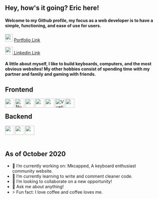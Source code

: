 ## Hey, how's it going? Eric here!

#### Welcome to my Github profile, my focus as a web developer is to have a simple, functioning, and ease of use for users.

<img src="https://img.icons8.com/color/50/000000/business.png"  width="25px"/> <a href="https://www.ericcwong.com">Portfolio Link </a>

<img src="https://img.icons8.com/color/50/000000/linkedin.png" width="25px"/><a href="https://www.linkedin.com/in/eric-wong-b721bbb2/"> Linkedin Link</a>

#### A little about myself, I like to build keyboards, computers, and the most obvious websites! My other hobbies consist of spending time with my partner and family and gaming with friends.

## Frontend

<img align="left" src="https://img.icons8.com/color/48/000000/vue-js.png" width="30px"/>
<img align="left" src="https://nuxtjs.org/logos/nuxt-square.svg" alt="Nuxt" width="30px" align="left">
<img align="left" src="https://img.icons8.com/color/48/000000/html-5.png" width="30px"/>
<img align="left" src="https://img.icons8.com/color/48/000000/css3.png" width="30px"/>
<img align="left" src="https://img.icons8.com/color/48/000000/javascript.png" width="30px"/>
<img align="left" alt="Vuetify Logo" width="30px" src="https://cdn.vuetifyjs.com/images/logos/logo.svg">
<img align="left" src="https://img.icons8.com/color/48/000000/bootstrap.png" width="30px"/>
<br/>

## Backend

<img align="left" src="https://img.icons8.com/color/48/000000/nodejs.png" width="30px"/>
<img align="left" src="https://img.icons8.com/color/48/000000/npm.png" width="30px"/>
<img align="left" src="https://img.icons8.com/color/48/000000/firebase.png" width="30px"/>

<br/>
<br/>
<br/>

## As of 0ctober 2020
- 🔭 I’m currently working on: Mkcapped, A keyboard enthusiast community website.
- 🌱 I’m currently learning to write and comment cleaner code.
- 👯 I’m looking to collaborate on a new opportunity!
- 💬 Ask me about anything!
- ⚡ Fun fact: I love coffee and coffee loves me.
